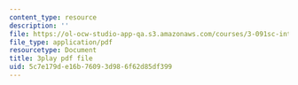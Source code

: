 ```yaml
---
content_type: resource
description: ''
file: https://ol-ocw-studio-app-qa.s3.amazonaws.com/courses/3-091sc-introduction-to-solid-state-chemistry-fall-2010/5c7e179de16b76093d986f62d85df399_vJChxpbx_Oo.pdf
file_type: application/pdf
resourcetype: Document
title: 3play pdf file
uid: 5c7e179d-e16b-7609-3d98-6f62d85df399
---
```

